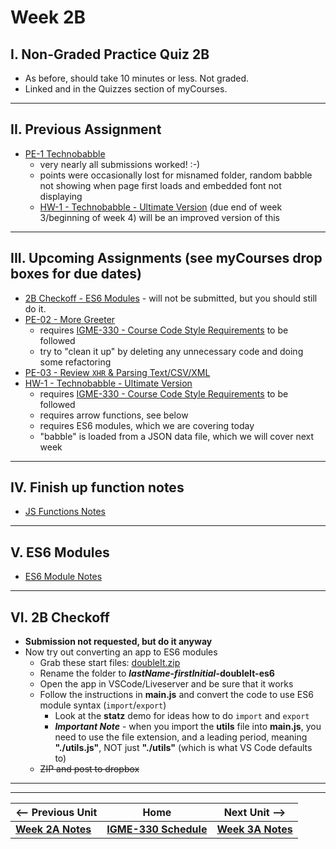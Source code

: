 # Week 2B

## I. Non-Graded Practice Quiz 2B
- As before, should take 10 minutes or less.  Not graded.
- Linked and in the Quizzes section of myCourses.

<hr>

## II. Previous Assignment
- [PE-1 Technobabble](../pe/pe-01.md)
  - very nearly all submissions worked! :-)
  - points were occasionally lost for misnamed folder, random babble not showing when page first loads and embedded font not displaying
  - [HW-1 - Technobabble - Ultimate Version](../hw/hw-1.md) (due end of week 3/beginning of week 4) will be an improved version of this
  
<hr>

## III. Upcoming Assignments (see myCourses drop boxes for due dates)
- [2B Checkoff - ES6 Modules](#vi-2b-checkoff) - will not be submitted, but you should still do it.
- [PE-02 - More Greeter](../pe/pe-02.md)
  - requires [IGME-330 - Course Code Style Requirements](../notes/code-style-required-330.md) to be followed
  - try to "clean it up" by deleting any unnecessary code and doing some refactoring
- [PE-03 - Review `XHR` & Parsing Text/CSV/XML](../pe/pe-03.md)
- [HW-1 - Technobabble - Ultimate Version](../hw/hw-1.md)
  - requires [IGME-330 - Course Code Style Requirements](../notes/code-style-required-330.md) to be followed
  - requires arrow functions, see below
  - requires ES6 modules, which we are covering today
  - "babble" is loaded from a JSON data file, which we will cover next week


<hr>

## IV. Finish up function notes

- [JS Functions Notes](../notes/js-functions.md)

<hr>

## V. ES6 Modules

- [ES6 Module Notes](https://github.com/tonethar/IGME-330-Master/blob/master/notes/ES6-module-pattern-2225.md)

<hr>

## VI. 2B Checkoff
- **Submission not requested, but do it anyway**
- Now try out converting an app to ES6 modules
  - Grab these start files: [doubleIt.zip](https://github.com/tonethar/IGME-330-Master/blob/master/notes/_files/doubleIt.zip)
  - Rename the folder to ***lastName*-*firstInitial*-doubleIt-es6**
  - Open the app in VSCode/Liveserver and be sure that it works
  - Follow the instructions in **main.js** and convert the code to use ES6 module syntax (`import`/`export`)
    - Look at the **statz** demo for ideas how to do `import` and `export`
    - ***Important Note*** -  when you import the **utils** file into **main.js**, you need to use the file extension, and a leading period, meaning **"./utils.js"**, NOT just **"./utils"** (which is what VS Code defaults to)
  - ~~ZIP and post to dropbox~~

<hr><hr>


| <-- Previous Unit | Home | Next Unit -->
| --- | --- | --- 
|  [**Week 2A Notes**](./02A.md)  |  [**IGME-330 Schedule**](../schedule.md) | [**Week 3A Notes**](./03A.md) 
